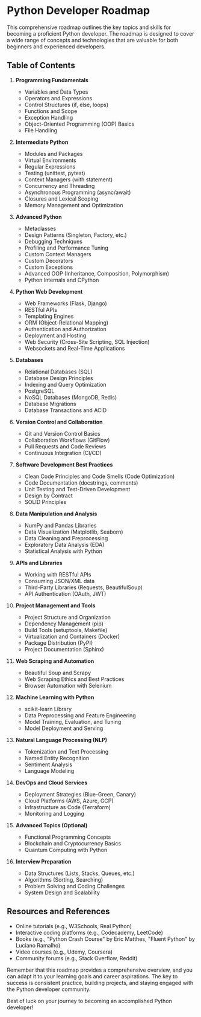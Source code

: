 # Python Developer Roadmap

This comprehensive roadmap outlines the key topics and skills for becoming a proficient Python developer. The roadmap is designed to cover a wide range of concepts and technologies that are valuable for both beginners and experienced developers.

## Table of Contents

1. **Programming Fundamentals**
   - Variables and Data Types
   - Operators and Expressions
   - Control Structures (if, else, loops)
   - Functions and Scope
   - Exception Handling
   - Object-Oriented Programming (OOP) Basics
   - File Handling

2. **Intermediate Python**
   - Modules and Packages
   - Virtual Environments
   - Regular Expressions
   - Testing (unittest, pytest)
   - Context Managers (with statement)
   - Concurrency and Threading
   - Asynchronous Programming (async/await)
   - Closures and Lexical Scoping
   - Memory Management and Optimization

3. **Advanced Python**
   - Metaclasses
   - Design Patterns (Singleton, Factory, etc.)
   - Debugging Techniques
   - Profiling and Performance Tuning
   - Custom Context Managers
   - Custom Decorators
   - Custom Exceptions
   - Advanced OOP (Inheritance, Composition, Polymorphism)
   - Python Internals and CPython

4. **Python Web Development**
   - Web Frameworks (Flask, Django)
   - RESTful APIs
   - Templating Engines
   - ORM (Object-Relational Mapping)
   - Authentication and Authorization
   - Deployment and Hosting
   - Web Security (Cross-Site Scripting, SQL Injection)
   - Websockets and Real-Time Applications

5. **Databases**
   - Relational Databases (SQL)
   - Database Design Principles
   - Indexing and Query Optimization
   - PostgreSQL
   - NoSQL Databases (MongoDB, Redis)
   - Database Migrations
   - Database Transactions and ACID

6. **Version Control and Collaboration**
   - Git and Version Control Basics
   - Collaboration Workflows (GitFlow)
   - Pull Requests and Code Reviews
   - Continuous Integration (CI/CD)

7. **Software Development Best Practices**
   - Clean Code Principles and Code Smells (Code Optimization)
   - Code Documentation (docstrings, comments)
   - Unit Testing and Test-Driven Development
   - Design by Contract
   - SOLID Principles

8. **Data Manipulation and Analysis**
   - NumPy and Pandas Libraries
   - Data Visualization (Matplotlib, Seaborn)
   - Data Cleaning and Preprocessing
   - Exploratory Data Analysis (EDA)
   - Statistical Analysis with Python

9. **APIs and Libraries**
   - Working with RESTful APIs
   - Consuming JSON/XML data
   - Third-Party Libraries (Requests, BeautifulSoup)
   - API Authentication (OAuth, JWT)

10. **Project Management and Tools**
    - Project Structure and Organization
    - Dependency Management (pip)
    - Build Tools (setuptools, Makefile)
    - Virtualization and Containers (Docker)
    - Package Distribution (PyPI)
    - Project Documentation (Sphinx)

11. **Web Scraping and Automation**
    - Beautiful Soup and Scrapy
    - Web Scraping Ethics and Best Practices
    - Browser Automation with Selenium

12. **Machine Learning with Python**
    - scikit-learn Library
    - Data Preprocessing and Feature Engineering
    - Model Training, Evaluation, and Tuning
    - Model Deployment and Serving

13. **Natural Language Processing (NLP)**
    - Tokenization and Text Processing
    - Named Entity Recognition
    - Sentiment Analysis
    - Language Modeling

14. **DevOps and Cloud Services**
    - Deployment Strategies (Blue-Green, Canary)
    - Cloud Platforms (AWS, Azure, GCP)
    - Infrastructure as Code (Terraform)
    - Monitoring and Logging

15. **Advanced Topics (Optional)**
    - Functional Programming Concepts
    - Blockchain and Cryptocurrency Basics
    - Quantum Computing with Python

16. **Interview Preparation**
    - Data Structures (Lists, Stacks, Queues, etc.)
    - Algorithms (Sorting, Searching)
    - Problem Solving and Coding Challenges
    - System Design and Scalability

## Resources and References

- Online tutorials (e.g., W3Schools, Real Python)
- Interactive coding platforms (e.g., Codecademy, LeetCode)
- Books (e.g., "Python Crash Course" by Eric Matthes, "Fluent Python" by Luciano Ramalho)
- Video courses (e.g., Udemy, Coursera)
- Community forums (e.g., Stack Overflow, Reddit)

Remember that this roadmap provides a comprehensive overview, and you can adapt it to your learning goals and career aspirations. The key to success is consistent practice, building projects, and staying engaged with the Python developer community.

Best of luck on your journey to becoming an accomplished Python developer!
